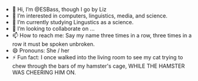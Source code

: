 - 👋 Hi, I’m @ESBass, though I go by Liz
- 👀 I’m interested in computers, linguistics, media, and science.
- 🌱 I’m currently studying Lingustics as a science.
- 💞️ I’m looking to collaborate on ...
- 📫 How to reach me: Say my name three times in a row, three times in a row it must be spoken unbroken.
- 😄 Pronouns: She / her
- ⚡ Fun fact: I once walked into the living room to see my cat trying to chew through the bars of my hamster's cage, WHILE THE HAMSTER WAS CHEERING HIM ON.

<!---
ESBass/ESBass is a ✨ special ✨ repository because its `README.md` (this file) appears on your GitHub profile.
You can click the Preview link to take a look at your changes.
--->

